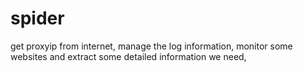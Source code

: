 # spider
get proxyip from internet, manage the log information, monitor some websites and extract some detailed information we need,
